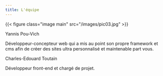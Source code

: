 ```yaml
---
title: L'équipe
---
```

{{< figure class="image main" src="/images/pic03.jpg" >}}



Yannis Pou-Vich

Développeur-concepteur web qui a mis au point son propre framework et cms afin de créer des sites ultra personnalisé et maintenable part vous.



Charles-Edouard Toutain

Développeur front-end et chargé de projet.

